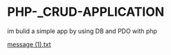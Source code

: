 # PHP-_CRUD-APPLICATION
im bulid a simple app by using DB and PDO with php 


[message (1).txt](https://github.com/Turkyeh/PHP-_CRUD-APPLICATION/files/9639694/message.1.txt)
